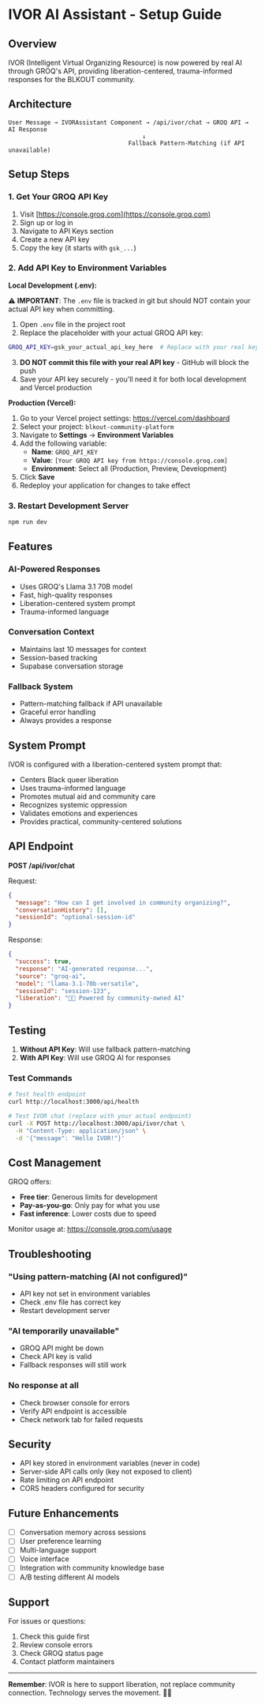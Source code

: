 # IVOR AI Assistant - Setup Guide

## Overview

IVOR (Intelligent Virtual Organizing Resource) is now powered by real AI through GROQ's API, providing liberation-centered, trauma-informed responses for the BLKOUT community.

## Architecture

```
User Message → IVORAssistant Component → /api/ivor/chat → GROQ API → AI Response
                                      ↓
                                  Fallback Pattern-Matching (if API unavailable)
```

## Setup Steps

### 1. Get Your GROQ API Key

1. Visit [https://console.groq.com](https://console.groq.com)
2. Sign up or log in
3. Navigate to API Keys section
4. Create a new API key
5. Copy the key (it starts with `gsk_...`)

### 2. Add API Key to Environment Variables

**Local Development (.env):**

⚠️ **IMPORTANT**: The `.env` file is tracked in git but should NOT contain your actual API key when committing.

1. Open `.env` file in the project root
2. Replace the placeholder with your actual GROQ API key:
```bash
GROQ_API_KEY=gsk_your_actual_api_key_here  # Replace with your real key
```
3. **DO NOT commit this file with your real API key** - GitHub will block the push
4. Save your API key securely - you'll need it for both local development and Vercel production

**Production (Vercel):**
1. Go to your Vercel project settings: https://vercel.com/dashboard
2. Select your project: `blkout-community-platform`
3. Navigate to **Settings** → **Environment Variables**
4. Add the following variable:
   - **Name**: `GROQ_API_KEY`
   - **Value**: `[Your GROQ API key from https://console.groq.com]`
   - **Environment**: Select all (Production, Preview, Development)
5. Click **Save**
6. Redeploy your application for changes to take effect

### 3. Restart Development Server

```bash
npm run dev
```

## Features

### AI-Powered Responses
- Uses GROQ's Llama 3.1 70B model
- Fast, high-quality responses
- Liberation-centered system prompt
- Trauma-informed language

### Conversation Context
- Maintains last 10 messages for context
- Session-based tracking
- Supabase conversation storage

### Fallback System
- Pattern-matching fallback if API unavailable
- Graceful error handling
- Always provides a response

## System Prompt

IVOR is configured with a liberation-centered system prompt that:
- Centers Black queer liberation
- Uses trauma-informed language
- Promotes mutual aid and community care
- Recognizes systemic oppression
- Validates emotions and experiences
- Provides practical, community-centered solutions

## API Endpoint

**POST /api/ivor/chat**

Request:
```json
{
  "message": "How can I get involved in community organizing?",
  "conversationHistory": [],
  "sessionId": "optional-session-id"
}
```

Response:
```json
{
  "success": true,
  "response": "AI-generated response...",
  "source": "groq-ai",
  "model": "llama-3.1-70b-versatile",
  "sessionId": "session-123",
  "liberation": "✊🏾 Powered by community-owned AI"
}
```

## Testing

1. **Without API Key**: Will use fallback pattern-matching
2. **With API Key**: Will use GROQ AI for responses

### Test Commands

```bash
# Test health endpoint
curl http://localhost:3000/api/health

# Test IVOR chat (replace with your actual endpoint)
curl -X POST http://localhost:3000/api/ivor/chat \
  -H "Content-Type: application/json" \
  -d '{"message": "Hello IVOR!"}'
```

## Cost Management

GROQ offers:
- **Free tier**: Generous limits for development
- **Pay-as-you-go**: Only pay for what you use
- **Fast inference**: Lower costs due to speed

Monitor usage at: https://console.groq.com/usage

## Troubleshooting

### "Using pattern-matching (AI not configured)"
- API key not set in environment variables
- Check .env file has correct key
- Restart development server

### "AI temporarily unavailable"
- GROQ API might be down
- Check API key is valid
- Fallback responses will still work

### No response at all
- Check browser console for errors
- Verify API endpoint is accessible
- Check network tab for failed requests

## Security

- API key stored in environment variables (never in code)
- Server-side API calls only (key not exposed to client)
- Rate limiting on API endpoint
- CORS headers configured for security

## Future Enhancements

- [ ] Conversation memory across sessions
- [ ] User preference learning
- [ ] Multi-language support
- [ ] Voice interface
- [ ] Integration with community knowledge base
- [ ] A/B testing different AI models

## Support

For issues or questions:
1. Check this guide first
2. Review console errors
3. Check GROQ status page
4. Contact platform maintainers

---

**Remember**: IVOR is here to support liberation, not replace community connection. Technology serves the movement. ✊🏾
